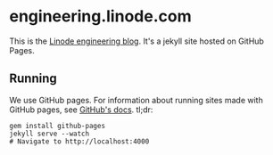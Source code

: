 # engineering.linode.com

This is the [Linode engineering blog](https://engineering.linode.com/). It's a jekyll site hosted on GitHub Pages.

## Running

We use GitHub pages. For information about running sites made with GitHub pages,
see [GitHub's docs](https://help.github.com/articles/using-jekyll-as-a-static-site-generator-with-github-pages/).
tl;dr:

    gem install github-pages
    jekyll serve --watch
    # Navigate to http://localhost:4000